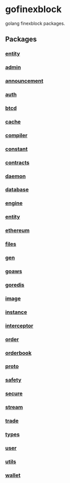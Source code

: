 # gofinexblock
golang finexblock packages.


## Packages

### [entity](pkg/entity/entity.md)

### [admin](pkg/admin/admin.md)

### [announcement](pkg/announcement/announcement.md)

### [auth](pkg/auth/auth.md)

### [btcd](pkg/btcd/btcd.md)

### [cache](pkg/cache/cache.md)

### [compiler](pkg/compiler/compiler.md)

### [constant](pkg/constant/constant.md)

### [contracts](pkg/contracts/contracts.md)

### [daemon](pkg/daemon/daemon.md)

### [database](pkg/database/database.md)

### [engine](pkg/engine/engine.md)

### [entity](pkg/entity/entity.md)

### [ethereum](pkg/ethereum/ethereum.md)

### [files](pkg/files/files.md)

### [gen](pkg/gen/gen.md)

### [goaws](pkg/goaws/goaws.md)

### [goredis](pkg/goredis/goredis.md)

### [image](pkg/image/image.md)

### [instance](pkg/instance/instance.md)

### [interceptor](pkg/interceptor/interceptor.md)

### [order](pkg/order/order.md)

### [orderbook](pkg/orderbook/orderbook.md)

### [proto](pkg/proto/proto.md)

### [safety](pkg/safety/safety.md)

### [secure](pkg/secure/secure.md)

### [stream](pkg/stream/stream.md)

### [trade](pkg/trade/trade.md)

### [types](pkg/types/types.md)

### [user](pkg/user/user.md)

### [utils](pkg/utils/utils.md)

### [wallet](pkg/wallet/wallet.md)